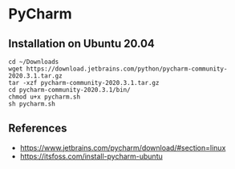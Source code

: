 # PyCharm 

## Installation on Ubuntu 20.04 
```
cd ~/Downloads
wget https://download.jetbrains.com/python/pycharm-community-2020.3.1.tar.gz
tar -xzf pycharm-community-2020.3.1.tar.gz
cd pycharm-community-2020.3.1/bin/
chmod u+x pycharm.sh
sh pycharm.sh
```

## References
* https://www.jetbrains.com/pycharm/download/#section=linux
* https://itsfoss.com/install-pycharm-ubuntu

